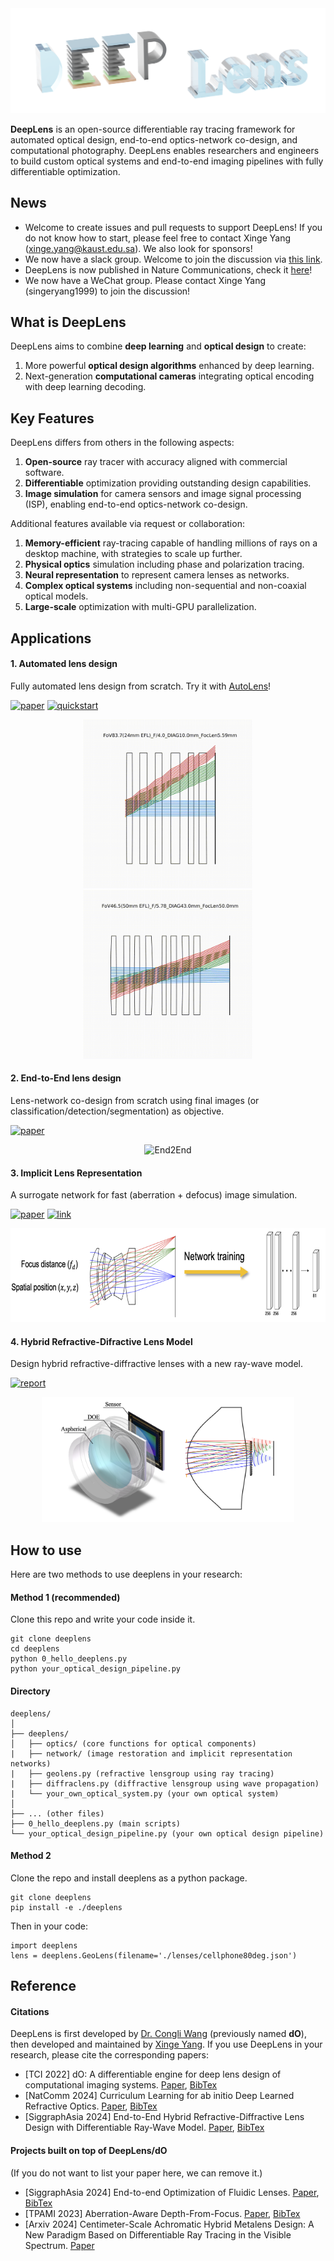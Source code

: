 <div style="text-align:center;">
    <img src="imgs/logo.png"/>
</div>

**DeepLens** is an open-source differentiable ray tracing framework for automated optical design, end-to-end optics-network co-design, and computational photography. DeepLens enables researchers and engineers to build custom optical systems and end-to-end imaging pipelines with fully differentiable optimization.

## News

* Welcome to create issues and pull requests to support DeepLens! If you do not know how to start, please feel free to contact Xinge Yang (xinge.yang@kaust.edu.sa). We also look for sponsors!
* We now have a slack group. Welcome to join the discussion via [this link](https://join.slack.com/t/deeplens/shared_invite/zt-2wz3x2n3b-plRqN26eDhO2IY4r_gmjOw).
* DeepLens is now published in Nature Communications, check it [here](https://www.nature.com/articles/s41467-024-50835-7)!
* We now have a WeChat group. Please contact Xinge Yang (singeryang1999) to join the discussion!

## What is DeepLens

DeepLens aims to combine **deep learning** and **optical design** to create:

1. More powerful **optical design algorithms** enhanced by deep learning.
2. Next-generation **computational cameras** integrating optical encoding with deep learning decoding.

## Key Features

DeepLens differs from others in the following aspects:

1. **Open-source** ray tracer with accuracy aligned with commercial software.
2. **Differentiable** optimization providing outstanding design capabilities.
3. **Image simulation** for camera sensors and image signal processing (ISP), enabling end-to-end optics-network co-design.

Additional features available via request or collaboration:

1. **Memory-efficient** ray-tracing capable of handling millions of rays on a desktop machine, with strategies to scale up further.
2. **Physical optics** simulation including phase and polarization tracing.
3. **Neural representation** to represent camera lenses as networks.
4. **Complex optical systems** including non-sequential and non-coaxial optical models.
5. **Large-scale** optimization with multi-GPU parallelization.

## Applications

#### 1. Automated lens design

Fully automated lens design from scratch. Try it with [AutoLens](https://github.com/vccimaging/AutoLens)!

[![paper](https://img.shields.io/badge/NatComm-2024-orange)](https://www.nature.com/articles/s41467-024-50835-7) [![quickstart](https://img.shields.io/badge/Project-green)](https://github.com/vccimaging/AutoLens)

<div align="center">
    <img src="imgs/autolens1.gif" alt="AutoLens" height="270px"/>
    <img src="imgs/autolens2.gif" alt="AutoLens" height="270px"/>
</div>

#### 2. End-to-End lens design

Lens-network co-design from scratch using final images (or classification/detection/segmentation) as objective.

[![paper](https://img.shields.io/badge/NatComm-2024-orange)](https://www.nature.com/articles/s41467-024-50835-7)

<div align="center">
    <img src="imgs/end2end.gif" alt="End2End" height="150px"/>
</div>

#### 3. Implicit Lens Representation

A surrogate network for fast (aberration + defocus) image simulation.

[![paper](https://img.shields.io/badge/TPAMI-2023-orange)](https://ieeexplore.ieee.org/document/10209238) [![link](https://img.shields.io/badge/Project-green)](https://github.com/vccimaging/Aberration-Aware-Depth-from-Focus)

<div align="center">
    <img src="imgs/implicit_net.png" alt="Implicit" height="150px"/>
</div>

#### 4. Hybrid Refractive-Difractive Lens Model

Design hybrid refractive-diffractive lenses with a new ray-wave model.

[![report](https://img.shields.io/badge/SiggraphAsia-2024-orange)](https://arxiv.org/abs/2406.00834)

<div align="center">
    <img src="imgs/hybridlens.png" alt="Implicit" height="200px"/>
</div>

## How to use

Here are two methods to use deeplens in your research:

#### Method 1 (recommended)

Clone this repo and write your code inside it.

```
git clone deeplens
cd deeplens
python 0_hello_deeplens.py
python your_optical_design_pipeline.py
```

#### Directory

```
deeplens/
│
├── deeplens/
│   ├── optics/ (core functions for optical components)
|   ├── network/ (image restoration and implicit representation networks)
|   ├── geolens.py (refractive lensgroup using ray tracing)
|   ├── diffraclens.py (diffractive lensgroup using wave propagation)
|   └── your_own_optical_system.py (your own optical system)
│
├── ... (other files)
├── 0_hello_deeplens.py (main scripts)
└── your_optical_design_pipeline.py (your own optical design pipeline)

```

#### Method 2

Clone the repo and install deeplens as a python package.

```
git clone deeplens
pip install -e ./deeplens
```

Then in your code:

```
import deeplens
lens = deeplens.GeoLens(filename='./lenses/cellphone80deg.json')
```

## Reference

#### Citations

DeepLens is first developed by [Dr. Congli Wang](https://congliwang.github.io/) (previously named **dO**), then developed and maintained by [Xinge Yang](https://singer-yang.github.io/). If you use DeepLens in your research, please cite the corresponding papers:

- [TCI 2022] dO: A differentiable engine for deep lens design of computational imaging systems. [Paper](https://ieeexplore.ieee.org/document/9919421), [BibTex](./misc/do_bibtex.txt)
- [NatComm 2024] Curriculum Learning for ab initio Deep Learned Refractive Optics. [Paper](https://www.nature.com/articles/s41467-024-50835-7), [BibTex](./misc/deeplens_bibtex.txt)
- [SiggraphAsia 2024] End-to-End Hybrid Refractive-Diffractive Lens Design with Differentiable Ray-Wave Model. [Paper](https://arxiv.org/abs/2406.00834), [BibTex](./misc/hybridlens_bibtex.txt)

#### Projects built on top of DeepLens/dO

(If you do not want to list your paper here, we can remove it.)

- [SiggraphAsia 2024] End-to-end Optimization of Fluidic Lenses. [Paper](https://dl.acm.org/doi/10.1145/3680528.3687584), [BibTex](./misc/fluidiclens_bibtext.txt)
- [TPAMI 2023] Aberration-Aware Depth-From-Focus. [Paper](https://ieeexplore.ieee.org/document/10209238), [BibTex](./misc/aatdff_bibtex.txt)
- [Arxiv 2024] Centimeter-Scale Achromatic Hybrid Metalens Design: A New Paradigm Based on Differentiable Ray Tracing in the Visible Spectrum. [Paper](https://arxiv.org/abs/2404.03173)
